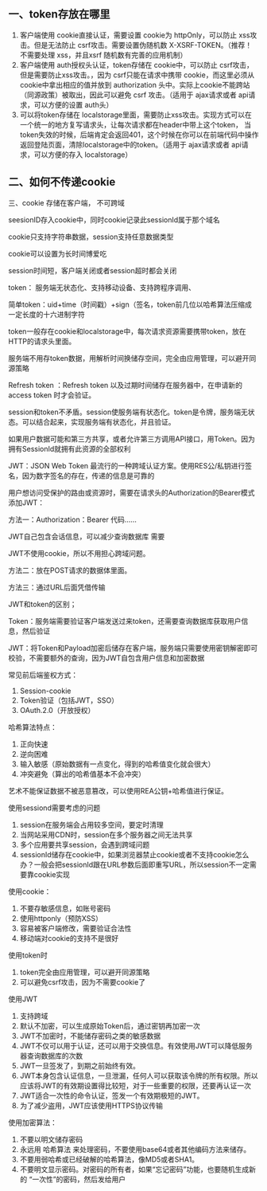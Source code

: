 ## 一、token存放在哪里

1. 客户端使用 cookie直接认证，需要设置 cookie为 httpOnly，可以防止 xss攻击。但是无法防止 csrf攻击。需要设置伪随机数 X-XSRF-TOKEN。（推荐！不需要处理 xss，并且xsrf 随机数有完善的应用机制）
2. 客户端使用 auth授权头认证，token存储在 cookie中，可以防止 csrf攻击，但是需要防止xss攻击。，因为 csrf只能在请求中携带 cookie，而这里必须从 cookie中拿出相应的值并放到 authorization 头中。实际上cookie不能跨站（同源政策）被取出，因此可以避免 csrf 攻击。（适用于 ajax请求或者 api请求，可以方便的设置 auth头）
3. 可以将token存储在 localstorage里面，需要防止xss攻击。实现方式可以在一个统一的地方复写请求头，让每次请求都在header中带上这个token， 当token失效的时候，后端肯定会返回401，这个时候在你可以在前端代码中操作返回登陆页面，清除localstorage中的token。（适用于 ajax请求或者 api请求，可以方便的存入 localstorage）

## 二、如何不传递cookie





三、cookie 存储在客户端， 不可跨域

seesionID存入cookie中，同时cookie记录此sessionId属于那个域名

cookie只支持字符串数据，session支持任意数据类型

cookie可以设置为长时间博爱吃

session时间短，客户端关闭或者session超时都会关闭

token： 服务端无状态化、支持移动设备、支持跨程序调用、

简单token：uid+time（时间戳）+sign（签名，token前几位以哈希算法压缩成一定长度的十六进制字符

token一般存在cookie和localstorage中，每次请求资源需要携带token，放在HTTP的请求头里面。

服务端不用存token数据，用解析时间换储存空间，完全由应用管理，可以避开同源策略

Refresh token ：Refresh token 以及过期时间储存在服务器中，在申请新的access token 时才会验证。

session和token不矛盾。session使服务端有状态化。token是令牌，服务端无状态。可以结合起来，实现服务端有状态化，并且验证。

如果用户数据可能和第三方共享，或者允许第三方调用API接口，用Token。因为拥有SessionId就拥有此资源的全部权利

JWT：JSON Web Token 最流行的一种跨域认证方案。使用RES公/私钥进行签名，因为数字签名的存在，传递的信息是可靠的

用户想访问受保护的路由或资源时，需要在请求头的Authorization的Bearer模式添加JWT：

方法一：Authorization：Bearer 代码……

JWT自己包含会话信息，可以减少查询数据库 需要

JWT不使用cookie，所以不用担心跨域问题。

方法二：放在POST请求的数据体里面。 

方法三：通过URL后面凭借传输

JWT和token的区别；

Token：服务端需要验证客户端发送过来token，还需要查询数据库获取用户信息，然后验证

JWT：将Token和Payload加密后储存在客户端，服务端只需要使用密钥解密即可校验，不需要额外的查询，因为JWT自包含用户信息和加密数据

常见前后端鉴权方式：

1. Session-cookie
2. Token验证（包括JWT，SSO）
3. OAuth.2.0（开放授权）



哈希算法特点：

1. 正向快速
2. 逆向困难
3. 输入敏感（原始数据有一点变化，得到的哈希值变化就会很大）
4. 冲突避免（算出的哈希值基本不会冲突）

艺术不能保证数据不被恶意篡改，可以使用REA公钥+哈希值进行保证。

使用sessiond需要考虑的问题

1. session在服务端会占用较多空间，要定时清理
2. 当网站采用CDN时，session在多个服务器之间无法共享
3. 多个应用要共享session，会遇到跨域问题
4. sessionId储存在cookie中，如果浏览器禁止cookie或者不支持cookie怎么办？一般会把sessionId跟在URL参数后面即重写URL，所以session不一定需要靠cookie实现



使用cookie：

1. 不要存敏感信息，如账号密码
2. 使用httponly（预防XSS）
3. 容易被客户端修改，需要验证合法性
4. 移动端对cookie的支持不是很好

使用token时

1. token完全由应用管理，可以避开同源策略
2. 可以避免csrf攻击，因为不需要cookie了



使用JWT

1. 支持跨域
2. 默认不加密，可以生成原始Token后，通过密钥再加密一次
3. JWT不加密时，不能储存密码之类的敏感数据
4. JWT不仅可以用于认证，还可以用于交换信息。有效使用JWT可以降低服务器查询数据库的次数
5. JWT一旦签发了，到期之前始终有效。
6. JWT本身包含认证信息，一旦泄漏，任何人可以获取该令牌的所有权限。所以应该将JWT的有效期设置得比较短，对于一些重要的权限，还要再认证一次
7. JWT适合一次性的命令认证，签发一个有效期极短的JWT。
8. 为了减少盗用，JWT应该使用HTTPS协议传输



使用加密算法：

1. 不要以明文储存密码
2. 永远用  哈希算法 来处理密码，不要使用base64或者其他编码方法来储存。
3. 不要用弱哈希或已经破解的哈希算法，像MD5或者SHA1。
4. 不要明文显示密码。对密码的所有者，如果“忘记密码”功能，也要随机生成新的  “一次性”的密码，然后发给用户

